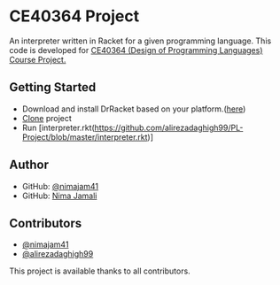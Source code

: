 # CE40364 Project
An interpreter written in Racket for a given programming language. This code is developed for [CE40364 (Design of Programming Languages) Course Project.](http://ce.sharif.edu/courses/99-00/1/ce364-1/index.php)

## Getting Started
- Download and install DrRacket based on your platform.([here](https://download.racket-lang.org/))
- [Clone](https://github.com/alirezadaghigh99/PL-Project) project
- Run [interpreter.rkt(https://github.com/alirezadaghigh99/PL-Project/blob/master/interpreter.rkt)]

## Author
- GitHub: [@nimajam41](https://github.com/nimajam41)
- GitHub: [Nima Jamali](https://www.linkedin.com/in/nima-jamali-5b1521195/)

## Contributors
- [@nimajam41](https://github.com/nimajam41)
- [@alirezadaghigh99](https://github.com/alirezadaghigh99)

This project is available thanks to all contributors.

